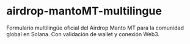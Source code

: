 # airdrop-mantoMT-multilingue
Formulario multilingüe oficial del Airdrop Manto MT para la comunidad global en Solana. Con validación de wallet y conexión Web3.
